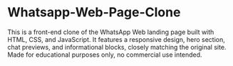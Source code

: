 # Whatsapp-Web-Page-Clone
This is a front-end clone of the WhatsApp Web landing page built with HTML, CSS, and JavaScript. It features a responsive design, hero section, chat previews, and informational blocks, closely matching the original site. Made for educational purposes only, no commercial use intended.
